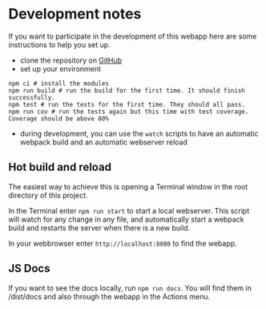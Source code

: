 # Development notes

If you want to participate in the development of this webapp here are some instructions to help you set up.

* clone the repository on [GitHub](https://github.com/bartificer/xkpasswd-js)
* set up your environment
```shell
npm ci # install the modules
npm run build # run the build for the first time. It should finish successfully.
npm test # run the tests for the first time. They should all pass.
npm run cov # run the tests again but this time with test coverage. Coverage should be above 80%
```
* during development, you can use the `watch` scripts to have an automatic webpack build and an automatic webserver reload

## Hot build and reload

The easiest way to achieve this is opening a Terminal window in the root directory of this project.

In the Terminal enter `npm run start` to start a local webserver.
This script will watch for any change in any file, and automatically start a
webpack build and restarts the server when there is a new build.

In your webbrowser enter `http://localhost:8080` to find the webapp.

## JS Docs

If you want to see the docs locally, run `npm run docs`.
You will find them in /dist/docs and also through the webapp in the Actions menu.
